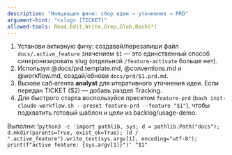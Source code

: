 ```yaml
---
description: "Инициация фичи: сбор идеи → уточнения → PRD"
argument-hint: "<slug> [TICKET]"
allowed-tools: Read,Edit,Write,Grep,Glob,Bash(*)
---
```

1) Установи активную фичу: создавай/перезапиши файл `docs/.active_feature` значением `$1` — это единственный способ синхронизировать slug (отдельной `/feature-activate` больше нет).
2) Используя @docs/prd.template.md, @conventions.md и @workflow.md, создай/обнови `docs/prd/$1.prd.md`.
3) Вызови саб‑агента **analyst** для итеративного уточнения идеи. Если передан TICKET ($2) — добавь раздел Tracking.
4) Для быстрого старта воспользуйся пресетом `feature-prd` (`bash init-claude-workflow.sh --preset feature-prd --feature "$1"`), чтобы подхватить готовый шаблон и цели из backlog/usage-demo.

Выполни:
!`python3 -c 'import pathlib, sys; d = pathlib.Path("docs"); d.mkdir(parents=True, exist_ok=True); (d / ".active_feature").write_text(sys.argv[1], encoding="utf-8"); print(f"active feature: {sys.argv[1]}")' "$1"`
